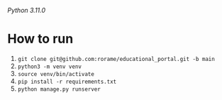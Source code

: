 *Python 3.11.0*

# How to run
1. `git clone git@github.com:rorame/educational_portal.git -b main`
2. `python3 -m venv venv`
3. `source venv/bin/activate`
4. `pip install -r requirements.txt`
5. `python manage.py runserver`